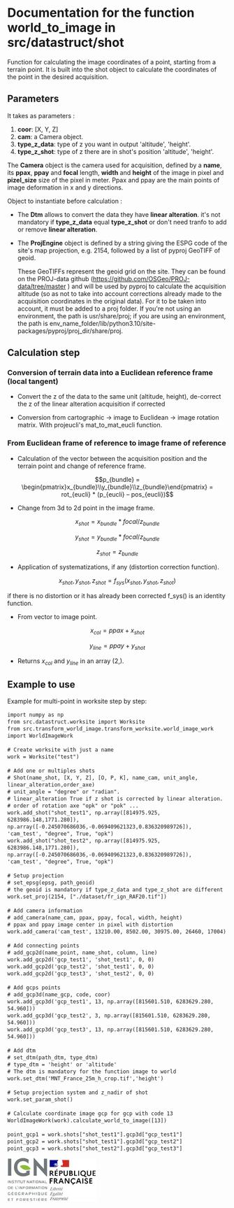 # Documentation for the function world_to_image in src/datastruct/shot

Function for calculating the image coordinates of a point, starting from a terrain point.
It is built into the shot object to calculate the coordinates of the point in the desired acquisition.

## Parameters

It takes as parameters :
1. **coor**: [X, Y, Z]
2. **cam**: a Camera object.
3. **type_z_data**: type of z you want in output 'altitude', 'height'.
4. **type_z_shot**: type of z there are in shot's position 'altitude', 'height'. 

The **Camera** object is the camera used for acquisition, defined by a **name**, its **ppax**, **ppay** and **focal** length, **width** and **height** of the image in pixel and **pizel_size** size of the pixel in meter. Ppax and ppay are the main points of image deformation in x and y directions.

Object to instantiate before calculation :

* The **Dtm** allows to convert the data they have **linear alteration**. it's not mandatory if **type_z_data** equal **type_z_shot** or don't need tranfo to add or remove **linear alteration**.

* The **ProjEngine** object is defined by a string giving the ESPG code of the site's map projection, e.g. 2154, followed by a list of pyproj GeoTIFF of geoid.

  These GeoTIFFs represent the geoid grid on the site. They can be found on the PROJ-data github (https://github.com/OSGeo/PROJ-data/tree/master ) and will be used by pyproj to calculate the acquisition altitude (so as not to take into account corrections already made to the acquisition coordinates in the original data). For it to be taken into account, it must be added to a proj folder. If you're not using an environment, the path is usr/share/proj; if you are using an environment, the path is env_name_folder/lib/python3.10/site-packages/pyproj/proj_dir/share/proj.

## Calculation step

### Conversion of terrain data into a Euclidean reference frame (local tangent)

* Convert the z of the data to the same unit (altitude, height), de-correct the z of the linear alteration acquisition if corrected

* Conversion from cartographic -> image to Euclidean -> image rotation matrix. With projeucli's mat_to_mat_eucli function.

### From Euclidean frame of reference to image frame of reference

* Calculation of the vector between the acquisition position and the terrain point and change of reference frame.
```math
p_{bundle} = \begin{pmatrix}x_{bundle}\\y_{bundle}\\z_{bundle}\end{pmatrix} = rot_{eucli} * (p_{eucli} – pos_{eucli})
```

* Change from 3d to 2d point in the image frame.
```math
x_{shot} = x_{bundle} * focal / z_{bundle}
```
```math
y_{shot} = y_{bundle} * focal / z_{bundle}
```
```math
z_{shot} = z_{bundle}
```


* Application of systematizations, if any (distortion correction function).
```math
x_{shot}, y_{shot}, z_{shot} = f_{sys}(x_{shot}, y_{shot}, z_{shot})
```
if there is no distortion or it has already been corrected f_sys() is an identity function.

* From vector to image point.
```math
x_{col} = ppax + x_{shot}
```
```math
y_{line} = ppay + y_{shot}
```

* Returns $x_{col}$ and $y_{line}$ in an array (2,).

## Example to use

Example for multi-point in worksite step by step:
```
import numpy as np
from src.datastruct.worksite import Worksite
from src.transform_world_image.transform_worksite.world_image_work import WorldImageWork

# Create worksite with just a name
work = Worksite("test")

# Add one or multiples shots
# Shot(name_shot, [X, Y, Z], [O, P, K], name_cam, unit_angle, linear_alteration,order_axe)
# unit_angle = "degree" or "radian".
# linear_alteration True if z shot is corrected by linear alteration.
# order of rotation axe "opk" or "pok" ...
work.add_shot("shot_test1", np.array([814975.925, 6283986.148,1771.280]), np.array([-0.245070686036,-0.069409621323,0.836320989726]), 'cam_test', "degree", True, "opk")
work.add_shot("shot_test2", np.array([814975.925, 6283986.148,1771.280]), np.array([-0.245070686036,-0.069409621323,0.836320989726]), 'cam_test', "degree", True, "opk")

# Setup projection
# set_epsg(epsg, path_geoid)
# the geoid is mandatory if type_z_data and type_z_shot are different
work.set_proj(2154, ["./dataset/fr_ign_RAF20.tif"])

# Add camera information
# add_camera(name_cam, ppax, ppay, focal, width, height)
# ppax and ppay image center in pixel with distortion
work.add_camera('cam_test', 13210.00, 8502.00, 30975.00, 26460, 17004)

# Add connecting points
# add_gcp2d(name_point, name_shot, column, line)
work.add_gcp2d('gcp_test1', 'shot_test1', 0, 0)
work.add_gcp2d('gcp_test2', 'shot_test1', 0, 0)
work.add_gcp2d('gcp_test3', 'shot_test2', 0, 0)

# Add gcps points
# add_gcp3d(name_gcp, code, coor)
work.add_gcp3d('gcp_test1', 13, np.array([815601.510, 6283629.280, 54.960]))
work.add_gcp3d('gcp_test2', 3, np.array([815601.510, 6283629.280, 54.960]))
work.add_gcp3d('gcp_test3', 13, np.array([815601.510, 6283629.280, 54.960]))

# Add dtm
# set_dtm(path_dtm, type_dtm)
# type_dtm = 'height' or 'altitude'
# The dtm is mandatory for the function image to world
work.set_dtm('MNT_France_25m_h_crop.tif','height')

# Setup projection system and z_nadir of shot
work.set_param_shot()

# Calculate coordinate image gcp for gcp with code 13
WorldImageWork(work).calculate_world_to_image([13])

point_gcp1 = work.shots["shot_test1"].gcp3d["gcp_test1"]
point_gcp2 = work.shots["shot_test1"].gcp3d["gcp_test2"]
point_gcp3 = work.shots["shot_test2"].gcp3d["gcp_test3"]
```

![logo ign](../image/logo_ign.png) ![logo fr](../image/Republique_Francaise_Logo.png)
